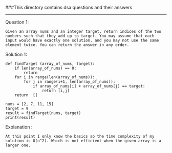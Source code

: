 ###This directory contains dsa questions and their answers
____
Question 1:

    Given an array nums and an integer target, return indices of the two numbers such that they add up to target. You may assume that each input would have exactly one solution, and you may not use the same element twice. You can return the answer in any order.
    
Solution 1:

    def findTarget (array_of_nums, target):
        if len(array_of_nums) == 0:
            return
        for i in range(len(array_of_nums)):
            for j in range(i+1, len(array_of_nums)):
                if array_of_nums[i] + array_of_nums[j] == target:
                    return [i,j]
        return  []

    nums = [2, 7, 11, 15]
    target = 9
    result = findTarget(nums, target)
    print(result)

Explanation :

    At this point I only know the basics so the time complexity of my solution is O(n^2). Which is not efficient when the given array is a larger one.
